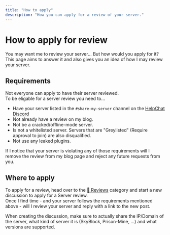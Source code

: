 ```yaml
---
title: "How to apply"
description: "How you can apply for a review of your server."
---
```


# How to apply for review

You may want me to review your server... But how would you apply for it?  
This page aims to answer it and also gives you an idea of how I may review your server.

## Requirements

Not everyone can apply to have their server reviewed.  
To be eligable for a server review you need to...

- Have your server listed in the `#share-my-server` channel on the [HelpChat Discord][helpchat]
- Not already have a review on my blog.
- Not be a cracked/offline-mode server.
- Is not a whitelisted server. Servers that are "Greylisted" (Require approval to join) are also disqualified.
- Not use any leaked plugins.

If I notice that your server is violating any of those requirements will I remove the review from my blog page and reject any future requests from you.

## Where to apply

To apply for a review, head over to the [:page_facing_up: Reviews][reviews] category and start a new discussion to apply for a Server review.  
Once I find time - and your server follows the requirements mentioned above - will I review your server and reply with a link to the new post.

When creating the discussion, make sure to actually share the IP/Domain of the server, what kind of server it is (SkyBlock, Prison-Mine, ...) and what versions are supported.

<!-- Reference links -->
[helpchat]: https://discord.gg/helpchat
[reviews]: https://github.com/Andre601/blog/discussions/categories/reviews
